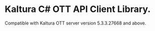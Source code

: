 # Kaltura C# OTT API Client Library.
Compatible with Kaltura OTT server version 5.3.3.27668 and above.
